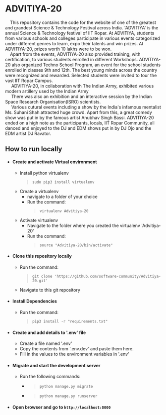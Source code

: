 # ADVITIYA-20

&nbsp;&nbsp;&nbsp;&nbsp;This repository contains the code for the website of one of the greatest and grandest Science & Technology Festival across India. 'ADVITIYA' is the annual Science & Technology festival of IIT Ropar. At ADVITIYA, students from various schools and colleges participate in various events categorized under different genres to learn, expo their talents and win prizes. At ADVITIYA-20, prizes worth 10 lakhs were to be won.<br> &nbsp;&nbsp;&nbsp;&nbsp;Apart from the events, ADVITIYA-20 also provided training, with certification, to various students enrolled in different Workshops. ADVITIYA-20 also organized Techno School Program, an event for the school students enrolled in classes 9th and 12th. The best young minds across the country were recognized and rewarded. Selected students were invited to tour the vast IIT Ropar Campus.<br>
&nbsp;&nbsp;&nbsp;&nbsp; ADVITIYA-20, in collaboration with The Indian Army, exhibited various modern artillery used by the Indian Army<br>
&nbsp;&nbsp;&nbsp;&nbsp; There was also an exhibition and an interactive session by the Indian Space Research Organisation(ISRO) scientists.<br>
&nbsp;&nbsp;&nbsp;&nbsp; Various cutural events including a show by the India's infamous mentalist Ms. Suhani Shah attracted huge crowd. Apart from this, a great comedy show was put in by the famous artist Anubhav Singh Bassi. ADVITIYA-20 ended on a high note as the participants, locals, IIT Ropar Community, all danced and enjoyed to the DJ and EDM shows put in by DJ Ojo and the EDM artist DJ Ravator. 


## How to run locally
- #### Create and activate Virtual environment
    - Install python virtualenv
        >```sudo pip3 install virtualenv```
    - Create a virtualenv
        - navigate to a folder of your choice
        - Run the command:
            > ```virtualenv Advitiya-20```
    - Activate virtualenv
        - Navigate to the folder where you created the virtualenv 'Advitiya-20'
        - Run the command:
            > ```source "Advitiya-20/bin/activate"```
- #### Clone this repository locally
    - Run the command:
        > ```git clone 'https://github.com/software-community/Advitiya-20.git'```
    - Navigate to this git repository
- #### Install Dependencies
    - Run the command:
        > ```pip3 install -r "requirements.txt"```
- #### Create and add details to '.env' file
    - Create a file named '.env'
    - Copy the contents from '.env.dev' and paste them here.
    - Fill in the values to the environment variables in '.env'
- #### Migrate and start the development server
    - Run the following commands:
        - > ```python manage.py migrate```
        - > ```python manage.py runserver```
- #### Open browser and go to ```http://localhost:8000```
